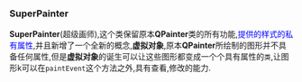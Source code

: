 ### SuperPainter

**SuperPainter**(超级画师),这个类保留原本**QPainter**类的所有功能,<font color=blue>提供的样式的私有属性</font>,并且新增了一个全新的概念,**虚拟对象**,原本**QPainter**所绘制的图形并不具备任何属性,但是**虚拟对象**的诞生可以让这些图形都变成一个个具有属性的`类`,让图形k可以在`paintEvent`这个方法之外,具有查看,修改的能力.

